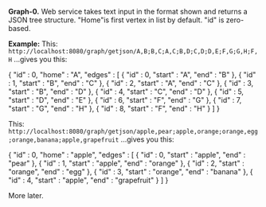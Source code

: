 **Graph-0.**
Web service takes text input in the format shown and returns a JSON tree structure.
"Home"is first vertex in list by default.  "id" is zero-based.

**Example:**
This:
`http://localhost:8080/graph/getjson/A,B;B,C;A,C;B,D;C,D;D,E;F,G;G,H;F,H`
...gives you this:

{
  "id" : 0,
  "home" : "A",
  "edges" : [ {
    "id" : 0,
    "start" : "A",
    "end" : "B"
  }, {
    "id" : 1,
    "start" : "B",
    "end" : "C"
  }, {
    "id" : 2,
    "start" : "A",
    "end" : "C"
  }, {
    "id" : 3,
    "start" : "B",
    "end" : "D"
  }, {
    "id" : 4,
    "start" : "C",
    "end" : "D"
  }, {
    "id" : 5,
    "start" : "D",
    "end" : "E"
  }, {
    "id" : 6,
    "start" : "F",
    "end" : "G"
  }, {
    "id" : 7,
    "start" : "G",
    "end" : "H"
  }, {
    "id" : 8,
    "start" : "F",
    "end" : "H"
  } ]
}

This:
`http://localhost:8080/graph/getjson/apple,pear;apple,orange;orange,egg;orange,banana;apple,grapefruit`
...gives you this:

{
  "id" : 0,
  "home" : "apple",
  "edges" : [ {
    "id" : 0,
    "start" : "apple",
    "end" : "pear"
  }, {
    "id" : 1,
    "start" : "apple",
    "end" : "orange"
  }, {
    "id" : 2,
    "start" : "orange",
    "end" : "egg"
  }, {
    "id" : 3,
    "start" : "orange",
    "end" : "banana"
  }, {
    "id" : 4,
    "start" : "apple",
    "end" : "grapefruit"
  } ]
}

More later.
